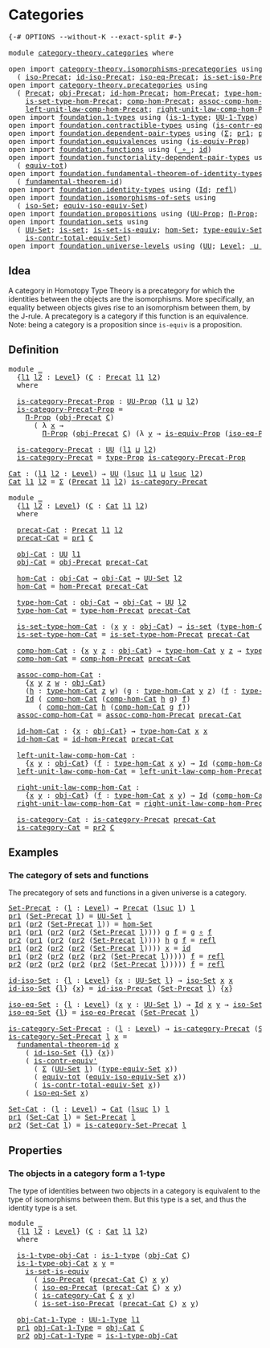 # Categories

<pre class="Agda"><a id="23" class="Symbol">{-#</a> <a id="27" class="Keyword">OPTIONS</a> <a id="35" class="Pragma">--without-K</a> <a id="47" class="Pragma">--exact-split</a> <a id="61" class="Symbol">#-}</a>

<a id="66" class="Keyword">module</a> <a id="73" href="category-theory.categories.html" class="Module">category-theory.categories</a> <a id="100" class="Keyword">where</a>

<a id="107" class="Keyword">open</a> <a id="112" class="Keyword">import</a> <a id="119" href="category-theory.isomorphisms-precategories.html" class="Module">category-theory.isomorphisms-precategories</a> <a id="162" class="Keyword">using</a>
  <a id="170" class="Symbol">(</a> <a id="172" href="category-theory.isomorphisms-precategories.html#3057" class="Function">iso-Precat</a><a id="182" class="Symbol">;</a> <a id="184" href="category-theory.isomorphisms-precategories.html#4737" class="Function">id-iso-Precat</a><a id="197" class="Symbol">;</a> <a id="199" href="category-theory.isomorphisms-precategories.html#5178" class="Function">iso-eq-Precat</a><a id="212" class="Symbol">;</a> <a id="214" href="category-theory.isomorphisms-precategories.html#6041" class="Function">is-set-iso-Precat</a><a id="231" class="Symbol">)</a>
<a id="233" class="Keyword">open</a> <a id="238" class="Keyword">import</a> <a id="245" href="category-theory.precategories.html" class="Module">category-theory.precategories</a> <a id="275" class="Keyword">using</a>
  <a id="283" class="Symbol">(</a> <a id="285" href="category-theory.precategories.html#2242" class="Function">Precat</a><a id="291" class="Symbol">;</a> <a id="293" href="category-theory.precategories.html#2555" class="Function">obj-Precat</a><a id="303" class="Symbol">;</a> <a id="305" href="category-theory.precategories.html#3833" class="Function">id-hom-Precat</a><a id="318" class="Symbol">;</a> <a id="320" href="category-theory.precategories.html#2600" class="Function">hom-Precat</a><a id="330" class="Symbol">;</a> <a id="332" href="category-theory.precategories.html#2674" class="Function">type-hom-Precat</a><a id="347" class="Symbol">;</a>
    <a id="353" href="category-theory.precategories.html#2772" class="Function">is-set-type-hom-Precat</a><a id="375" class="Symbol">;</a> <a id="377" href="category-theory.precategories.html#3056" class="Function">comp-hom-Precat</a><a id="392" class="Symbol">;</a> <a id="394" href="category-theory.precategories.html#3381" class="Function">assoc-comp-hom-Precat</a><a id="415" class="Symbol">;</a>
    <a id="421" href="category-theory.precategories.html#3936" class="Function">left-unit-law-comp-hom-Precat</a><a id="450" class="Symbol">;</a> <a id="452" href="category-theory.precategories.html#4126" class="Function">right-unit-law-comp-hom-Precat</a><a id="482" class="Symbol">)</a>
<a id="484" class="Keyword">open</a> <a id="489" class="Keyword">import</a> <a id="496" href="foundation.1-types.html" class="Module">foundation.1-types</a> <a id="515" class="Keyword">using</a> <a id="521" class="Symbol">(</a><a id="522" href="foundation-core.1-types.html#654" class="Function">is-1-type</a><a id="531" class="Symbol">;</a> <a id="533" href="foundation-core.1-types.html#720" class="Function">UU-1-Type</a><a id="542" class="Symbol">)</a>
<a id="544" class="Keyword">open</a> <a id="549" class="Keyword">import</a> <a id="556" href="foundation.contractible-types.html" class="Module">foundation.contractible-types</a> <a id="586" class="Keyword">using</a> <a id="592" class="Symbol">(</a><a id="593" href="foundation-core.contractible-types.html#3739" class="Function">is-contr-equiv&#39;</a><a id="608" class="Symbol">)</a>
<a id="610" class="Keyword">open</a> <a id="615" class="Keyword">import</a> <a id="622" href="foundation.dependent-pair-types.html" class="Module">foundation.dependent-pair-types</a> <a id="654" class="Keyword">using</a> <a id="660" class="Symbol">(</a><a id="661" href="foundation-core.dependent-pair-types.html#502" class="Record">Σ</a><a id="662" class="Symbol">;</a> <a id="664" href="foundation-core.dependent-pair-types.html#592" class="Field">pr1</a><a id="667" class="Symbol">;</a> <a id="669" href="foundation-core.dependent-pair-types.html#604" class="Field">pr2</a><a id="672" class="Symbol">)</a>
<a id="674" class="Keyword">open</a> <a id="679" class="Keyword">import</a> <a id="686" href="foundation.equivalences.html" class="Module">foundation.equivalences</a> <a id="710" class="Keyword">using</a> <a id="716" class="Symbol">(</a><a id="717" href="foundation.equivalences.html#13595" class="Function">is-equiv-Prop</a><a id="730" class="Symbol">)</a>
<a id="732" class="Keyword">open</a> <a id="737" class="Keyword">import</a> <a id="744" href="foundation.functions.html" class="Module">foundation.functions</a> <a id="765" class="Keyword">using</a> <a id="771" class="Symbol">(</a><a id="772" href="foundation-core.functions.html#407" class="Function Operator">_∘_</a><a id="775" class="Symbol">;</a> <a id="777" href="foundation-core.functions.html#309" class="Function">id</a><a id="779" class="Symbol">)</a>
<a id="781" class="Keyword">open</a> <a id="786" class="Keyword">import</a> <a id="793" href="foundation.functoriality-dependent-pair-types.html" class="Module">foundation.functoriality-dependent-pair-types</a> <a id="839" class="Keyword">using</a>
  <a id="847" class="Symbol">(</a> <a id="849" href="foundation-core.functoriality-dependent-pair-types.html#6804" class="Function">equiv-tot</a><a id="858" class="Symbol">)</a>
<a id="860" class="Keyword">open</a> <a id="865" class="Keyword">import</a> <a id="872" href="foundation.fundamental-theorem-of-identity-types.html" class="Module">foundation.fundamental-theorem-of-identity-types</a> <a id="921" class="Keyword">using</a>
  <a id="929" class="Symbol">(</a> <a id="931" href="foundation-core.fundamental-theorem-of-identity-types.html#1888" class="Function">fundamental-theorem-id</a><a id="953" class="Symbol">)</a>
<a id="955" class="Keyword">open</a> <a id="960" class="Keyword">import</a> <a id="967" href="foundation.identity-types.html" class="Module">foundation.identity-types</a> <a id="993" class="Keyword">using</a> <a id="999" class="Symbol">(</a><a id="1000" href="foundation-core.identity-types.html#641" class="Datatype">Id</a><a id="1002" class="Symbol">;</a> <a id="1004" href="foundation-core.identity-types.html#694" class="InductiveConstructor">refl</a><a id="1008" class="Symbol">)</a>
<a id="1010" class="Keyword">open</a> <a id="1015" class="Keyword">import</a> <a id="1022" href="foundation.isomorphisms-of-sets.html" class="Module">foundation.isomorphisms-of-sets</a> <a id="1054" class="Keyword">using</a>
  <a id="1062" class="Symbol">(</a> <a id="1064" href="foundation.isomorphisms-of-sets.html#1361" class="Function">iso-Set</a><a id="1071" class="Symbol">;</a> <a id="1073" href="foundation.isomorphisms-of-sets.html#3013" class="Function">equiv-iso-equiv-Set</a><a id="1092" class="Symbol">)</a>
<a id="1094" class="Keyword">open</a> <a id="1099" class="Keyword">import</a> <a id="1106" href="foundation.propositions.html" class="Module">foundation.propositions</a> <a id="1130" class="Keyword">using</a> <a id="1136" class="Symbol">(</a><a id="1137" href="foundation-core.propositions.html#1322" class="Function">UU-Prop</a><a id="1144" class="Symbol">;</a> <a id="1146" href="foundation.propositions.html#1941" class="Function">Π-Prop</a><a id="1152" class="Symbol">;</a> <a id="1154" href="foundation-core.propositions.html#1424" class="Function">type-Prop</a><a id="1163" class="Symbol">)</a>
<a id="1165" class="Keyword">open</a> <a id="1170" class="Keyword">import</a> <a id="1177" href="foundation.sets.html" class="Module">foundation.sets</a> <a id="1193" class="Keyword">using</a>
  <a id="1201" class="Symbol">(</a> <a id="1203" href="foundation-core.sets.html#1177" class="Function">UU-Set</a><a id="1209" class="Symbol">;</a> <a id="1211" href="foundation-core.sets.html#1099" class="Function">is-set</a><a id="1217" class="Symbol">;</a> <a id="1219" href="foundation-core.sets.html#3234" class="Function">is-set-is-equiv</a><a id="1234" class="Symbol">;</a> <a id="1236" href="foundation.sets.html#3908" class="Function">hom-Set</a><a id="1243" class="Symbol">;</a> <a id="1245" href="foundation.sets.html#4543" class="Function">type-equiv-Set</a><a id="1259" class="Symbol">;</a>
    <a id="1265" href="foundation.sets.html#5028" class="Function">is-contr-total-equiv-Set</a><a id="1289" class="Symbol">)</a>
<a id="1291" class="Keyword">open</a> <a id="1296" class="Keyword">import</a> <a id="1303" href="foundation.universe-levels.html" class="Module">foundation.universe-levels</a> <a id="1330" class="Keyword">using</a> <a id="1336" class="Symbol">(</a><a id="1337" href="foundation-core.universe-levels.html#222" class="Primitive">UU</a><a id="1339" class="Symbol">;</a> <a id="1341" href="Agda.Primitive.html#597" class="Postulate">Level</a><a id="1346" class="Symbol">;</a> <a id="1348" href="Agda.Primitive.html#810" class="Primitive Operator">_⊔_</a><a id="1351" class="Symbol">;</a> <a id="1353" href="Agda.Primitive.html#780" class="Primitive">lsuc</a><a id="1357" class="Symbol">)</a>
</pre>
## Idea

A category in Homotopy Type Theory is a precategory for which the identities between the objects are the isomorphisms. More specifically, an equality between objects gives rise to an isomorphism between them, by the J-rule. A precategory is a category if this function is an equivalence. Note: being a category is a proposition since `is-equiv` is a proposition.

## Definition

<pre class="Agda"><a id="1760" class="Keyword">module</a> <a id="1767" href="category-theory.categories.html#1767" class="Module">_</a>
  <a id="1771" class="Symbol">{</a><a id="1772" href="category-theory.categories.html#1772" class="Bound">l1</a> <a id="1775" href="category-theory.categories.html#1775" class="Bound">l2</a> <a id="1778" class="Symbol">:</a> <a id="1780" href="Agda.Primitive.html#597" class="Postulate">Level</a><a id="1785" class="Symbol">}</a> <a id="1787" class="Symbol">(</a><a id="1788" href="category-theory.categories.html#1788" class="Bound">C</a> <a id="1790" class="Symbol">:</a> <a id="1792" href="category-theory.precategories.html#2242" class="Function">Precat</a> <a id="1799" href="category-theory.categories.html#1772" class="Bound">l1</a> <a id="1802" href="category-theory.categories.html#1775" class="Bound">l2</a><a id="1804" class="Symbol">)</a>
  <a id="1808" class="Keyword">where</a>

  <a id="1817" href="category-theory.categories.html#1817" class="Function">is-category-Precat-Prop</a> <a id="1841" class="Symbol">:</a> <a id="1843" href="foundation-core.propositions.html#1322" class="Function">UU-Prop</a> <a id="1851" class="Symbol">(</a><a id="1852" href="category-theory.categories.html#1772" class="Bound">l1</a> <a id="1855" href="Agda.Primitive.html#810" class="Primitive Operator">⊔</a> <a id="1857" href="category-theory.categories.html#1775" class="Bound">l2</a><a id="1859" class="Symbol">)</a>
  <a id="1863" href="category-theory.categories.html#1817" class="Function">is-category-Precat-Prop</a> <a id="1887" class="Symbol">=</a>
    <a id="1893" href="foundation.propositions.html#1941" class="Function">Π-Prop</a> <a id="1900" class="Symbol">(</a><a id="1901" href="category-theory.precategories.html#2555" class="Function">obj-Precat</a> <a id="1912" href="category-theory.categories.html#1788" class="Bound">C</a><a id="1913" class="Symbol">)</a>
      <a id="1921" class="Symbol">(</a> <a id="1923" class="Symbol">λ</a> <a id="1925" href="category-theory.categories.html#1925" class="Bound">x</a> <a id="1927" class="Symbol">→</a>
        <a id="1937" href="foundation.propositions.html#1941" class="Function">Π-Prop</a> <a id="1944" class="Symbol">(</a><a id="1945" href="category-theory.precategories.html#2555" class="Function">obj-Precat</a> <a id="1956" href="category-theory.categories.html#1788" class="Bound">C</a><a id="1957" class="Symbol">)</a> <a id="1959" class="Symbol">(λ</a> <a id="1962" href="category-theory.categories.html#1962" class="Bound">y</a> <a id="1964" class="Symbol">→</a> <a id="1966" href="foundation.equivalences.html#13595" class="Function">is-equiv-Prop</a> <a id="1980" class="Symbol">(</a><a id="1981" href="category-theory.isomorphisms-precategories.html#5178" class="Function">iso-eq-Precat</a> <a id="1995" href="category-theory.categories.html#1788" class="Bound">C</a> <a id="1997" href="category-theory.categories.html#1925" class="Bound">x</a> <a id="1999" href="category-theory.categories.html#1962" class="Bound">y</a><a id="2000" class="Symbol">)))</a>

  <a id="2007" href="category-theory.categories.html#2007" class="Function">is-category-Precat</a> <a id="2026" class="Symbol">:</a> <a id="2028" href="foundation-core.universe-levels.html#222" class="Primitive">UU</a> <a id="2031" class="Symbol">(</a><a id="2032" href="category-theory.categories.html#1772" class="Bound">l1</a> <a id="2035" href="Agda.Primitive.html#810" class="Primitive Operator">⊔</a> <a id="2037" href="category-theory.categories.html#1775" class="Bound">l2</a><a id="2039" class="Symbol">)</a>
  <a id="2043" href="category-theory.categories.html#2007" class="Function">is-category-Precat</a> <a id="2062" class="Symbol">=</a> <a id="2064" href="foundation-core.propositions.html#1424" class="Function">type-Prop</a> <a id="2074" href="category-theory.categories.html#1817" class="Function">is-category-Precat-Prop</a>

<a id="Cat"></a><a id="2099" href="category-theory.categories.html#2099" class="Function">Cat</a> <a id="2103" class="Symbol">:</a> <a id="2105" class="Symbol">(</a><a id="2106" href="category-theory.categories.html#2106" class="Bound">l1</a> <a id="2109" href="category-theory.categories.html#2109" class="Bound">l2</a> <a id="2112" class="Symbol">:</a> <a id="2114" href="Agda.Primitive.html#597" class="Postulate">Level</a><a id="2119" class="Symbol">)</a> <a id="2121" class="Symbol">→</a> <a id="2123" href="foundation-core.universe-levels.html#222" class="Primitive">UU</a> <a id="2126" class="Symbol">(</a><a id="2127" href="Agda.Primitive.html#780" class="Primitive">lsuc</a> <a id="2132" href="category-theory.categories.html#2106" class="Bound">l1</a> <a id="2135" href="Agda.Primitive.html#810" class="Primitive Operator">⊔</a> <a id="2137" href="Agda.Primitive.html#780" class="Primitive">lsuc</a> <a id="2142" href="category-theory.categories.html#2109" class="Bound">l2</a><a id="2144" class="Symbol">)</a>
<a id="2146" href="category-theory.categories.html#2099" class="Function">Cat</a> <a id="2150" href="category-theory.categories.html#2150" class="Bound">l1</a> <a id="2153" href="category-theory.categories.html#2153" class="Bound">l2</a> <a id="2156" class="Symbol">=</a> <a id="2158" href="foundation-core.dependent-pair-types.html#502" class="Record">Σ</a> <a id="2160" class="Symbol">(</a><a id="2161" href="category-theory.precategories.html#2242" class="Function">Precat</a> <a id="2168" href="category-theory.categories.html#2150" class="Bound">l1</a> <a id="2171" href="category-theory.categories.html#2153" class="Bound">l2</a><a id="2173" class="Symbol">)</a> <a id="2175" href="category-theory.categories.html#2007" class="Function">is-category-Precat</a>

<a id="2195" class="Keyword">module</a> <a id="2202" href="category-theory.categories.html#2202" class="Module">_</a>
  <a id="2206" class="Symbol">{</a><a id="2207" href="category-theory.categories.html#2207" class="Bound">l1</a> <a id="2210" href="category-theory.categories.html#2210" class="Bound">l2</a> <a id="2213" class="Symbol">:</a> <a id="2215" href="Agda.Primitive.html#597" class="Postulate">Level</a><a id="2220" class="Symbol">}</a> <a id="2222" class="Symbol">(</a><a id="2223" href="category-theory.categories.html#2223" class="Bound">C</a> <a id="2225" class="Symbol">:</a> <a id="2227" href="category-theory.categories.html#2099" class="Function">Cat</a> <a id="2231" href="category-theory.categories.html#2207" class="Bound">l1</a> <a id="2234" href="category-theory.categories.html#2210" class="Bound">l2</a><a id="2236" class="Symbol">)</a>
  <a id="2240" class="Keyword">where</a>

  <a id="2249" href="category-theory.categories.html#2249" class="Function">precat-Cat</a> <a id="2260" class="Symbol">:</a> <a id="2262" href="category-theory.precategories.html#2242" class="Function">Precat</a> <a id="2269" href="category-theory.categories.html#2207" class="Bound">l1</a> <a id="2272" href="category-theory.categories.html#2210" class="Bound">l2</a>
  <a id="2277" href="category-theory.categories.html#2249" class="Function">precat-Cat</a> <a id="2288" class="Symbol">=</a> <a id="2290" href="foundation-core.dependent-pair-types.html#592" class="Field">pr1</a> <a id="2294" href="category-theory.categories.html#2223" class="Bound">C</a>

  <a id="2299" href="category-theory.categories.html#2299" class="Function">obj-Cat</a> <a id="2307" class="Symbol">:</a> <a id="2309" href="foundation-core.universe-levels.html#222" class="Primitive">UU</a> <a id="2312" href="category-theory.categories.html#2207" class="Bound">l1</a>
  <a id="2317" href="category-theory.categories.html#2299" class="Function">obj-Cat</a> <a id="2325" class="Symbol">=</a> <a id="2327" href="category-theory.precategories.html#2555" class="Function">obj-Precat</a> <a id="2338" href="category-theory.categories.html#2249" class="Function">precat-Cat</a>

  <a id="2352" href="category-theory.categories.html#2352" class="Function">hom-Cat</a> <a id="2360" class="Symbol">:</a> <a id="2362" href="category-theory.categories.html#2299" class="Function">obj-Cat</a> <a id="2370" class="Symbol">→</a> <a id="2372" href="category-theory.categories.html#2299" class="Function">obj-Cat</a> <a id="2380" class="Symbol">→</a> <a id="2382" href="foundation-core.sets.html#1177" class="Function">UU-Set</a> <a id="2389" href="category-theory.categories.html#2210" class="Bound">l2</a>
  <a id="2394" href="category-theory.categories.html#2352" class="Function">hom-Cat</a> <a id="2402" class="Symbol">=</a> <a id="2404" href="category-theory.precategories.html#2600" class="Function">hom-Precat</a> <a id="2415" href="category-theory.categories.html#2249" class="Function">precat-Cat</a>

  <a id="2429" href="category-theory.categories.html#2429" class="Function">type-hom-Cat</a> <a id="2442" class="Symbol">:</a> <a id="2444" href="category-theory.categories.html#2299" class="Function">obj-Cat</a> <a id="2452" class="Symbol">→</a> <a id="2454" href="category-theory.categories.html#2299" class="Function">obj-Cat</a> <a id="2462" class="Symbol">→</a> <a id="2464" href="foundation-core.universe-levels.html#222" class="Primitive">UU</a> <a id="2467" href="category-theory.categories.html#2210" class="Bound">l2</a>
  <a id="2472" href="category-theory.categories.html#2429" class="Function">type-hom-Cat</a> <a id="2485" class="Symbol">=</a> <a id="2487" href="category-theory.precategories.html#2674" class="Function">type-hom-Precat</a> <a id="2503" href="category-theory.categories.html#2249" class="Function">precat-Cat</a>

  <a id="2517" href="category-theory.categories.html#2517" class="Function">is-set-type-hom-Cat</a> <a id="2537" class="Symbol">:</a> <a id="2539" class="Symbol">(</a><a id="2540" href="category-theory.categories.html#2540" class="Bound">x</a> <a id="2542" href="category-theory.categories.html#2542" class="Bound">y</a> <a id="2544" class="Symbol">:</a> <a id="2546" href="category-theory.categories.html#2299" class="Function">obj-Cat</a><a id="2553" class="Symbol">)</a> <a id="2555" class="Symbol">→</a> <a id="2557" href="foundation-core.sets.html#1099" class="Function">is-set</a> <a id="2564" class="Symbol">(</a><a id="2565" href="category-theory.categories.html#2429" class="Function">type-hom-Cat</a> <a id="2578" href="category-theory.categories.html#2540" class="Bound">x</a> <a id="2580" href="category-theory.categories.html#2542" class="Bound">y</a><a id="2581" class="Symbol">)</a>
  <a id="2585" href="category-theory.categories.html#2517" class="Function">is-set-type-hom-Cat</a> <a id="2605" class="Symbol">=</a> <a id="2607" href="category-theory.precategories.html#2772" class="Function">is-set-type-hom-Precat</a> <a id="2630" href="category-theory.categories.html#2249" class="Function">precat-Cat</a>

  <a id="2644" href="category-theory.categories.html#2644" class="Function">comp-hom-Cat</a> <a id="2657" class="Symbol">:</a> <a id="2659" class="Symbol">{</a><a id="2660" href="category-theory.categories.html#2660" class="Bound">x</a> <a id="2662" href="category-theory.categories.html#2662" class="Bound">y</a> <a id="2664" href="category-theory.categories.html#2664" class="Bound">z</a> <a id="2666" class="Symbol">:</a> <a id="2668" href="category-theory.categories.html#2299" class="Function">obj-Cat</a><a id="2675" class="Symbol">}</a> <a id="2677" class="Symbol">→</a> <a id="2679" href="category-theory.categories.html#2429" class="Function">type-hom-Cat</a> <a id="2692" href="category-theory.categories.html#2662" class="Bound">y</a> <a id="2694" href="category-theory.categories.html#2664" class="Bound">z</a> <a id="2696" class="Symbol">→</a> <a id="2698" href="category-theory.categories.html#2429" class="Function">type-hom-Cat</a> <a id="2711" href="category-theory.categories.html#2660" class="Bound">x</a> <a id="2713" href="category-theory.categories.html#2662" class="Bound">y</a> <a id="2715" class="Symbol">→</a> <a id="2717" href="category-theory.categories.html#2429" class="Function">type-hom-Cat</a> <a id="2730" href="category-theory.categories.html#2660" class="Bound">x</a> <a id="2732" href="category-theory.categories.html#2664" class="Bound">z</a>
  <a id="2736" href="category-theory.categories.html#2644" class="Function">comp-hom-Cat</a> <a id="2749" class="Symbol">=</a> <a id="2751" href="category-theory.precategories.html#3056" class="Function">comp-hom-Precat</a> <a id="2767" href="category-theory.categories.html#2249" class="Function">precat-Cat</a>

  <a id="2781" href="category-theory.categories.html#2781" class="Function">assoc-comp-hom-Cat</a> <a id="2800" class="Symbol">:</a>
    <a id="2806" class="Symbol">{</a><a id="2807" href="category-theory.categories.html#2807" class="Bound">x</a> <a id="2809" href="category-theory.categories.html#2809" class="Bound">y</a> <a id="2811" href="category-theory.categories.html#2811" class="Bound">z</a> <a id="2813" href="category-theory.categories.html#2813" class="Bound">w</a> <a id="2815" class="Symbol">:</a> <a id="2817" href="category-theory.categories.html#2299" class="Function">obj-Cat</a><a id="2824" class="Symbol">}</a>
    <a id="2830" class="Symbol">(</a><a id="2831" href="category-theory.categories.html#2831" class="Bound">h</a> <a id="2833" class="Symbol">:</a> <a id="2835" href="category-theory.categories.html#2429" class="Function">type-hom-Cat</a> <a id="2848" href="category-theory.categories.html#2811" class="Bound">z</a> <a id="2850" href="category-theory.categories.html#2813" class="Bound">w</a><a id="2851" class="Symbol">)</a> <a id="2853" class="Symbol">(</a><a id="2854" href="category-theory.categories.html#2854" class="Bound">g</a> <a id="2856" class="Symbol">:</a> <a id="2858" href="category-theory.categories.html#2429" class="Function">type-hom-Cat</a> <a id="2871" href="category-theory.categories.html#2809" class="Bound">y</a> <a id="2873" href="category-theory.categories.html#2811" class="Bound">z</a><a id="2874" class="Symbol">)</a> <a id="2876" class="Symbol">(</a><a id="2877" href="category-theory.categories.html#2877" class="Bound">f</a> <a id="2879" class="Symbol">:</a> <a id="2881" href="category-theory.categories.html#2429" class="Function">type-hom-Cat</a> <a id="2894" href="category-theory.categories.html#2807" class="Bound">x</a> <a id="2896" href="category-theory.categories.html#2809" class="Bound">y</a><a id="2897" class="Symbol">)</a> <a id="2899" class="Symbol">→</a>
    <a id="2905" href="foundation-core.identity-types.html#641" class="Datatype">Id</a> <a id="2908" class="Symbol">(</a> <a id="2910" href="category-theory.categories.html#2644" class="Function">comp-hom-Cat</a> <a id="2923" class="Symbol">(</a><a id="2924" href="category-theory.categories.html#2644" class="Function">comp-hom-Cat</a> <a id="2937" href="category-theory.categories.html#2831" class="Bound">h</a> <a id="2939" href="category-theory.categories.html#2854" class="Bound">g</a><a id="2940" class="Symbol">)</a> <a id="2942" href="category-theory.categories.html#2877" class="Bound">f</a><a id="2943" class="Symbol">)</a>
       <a id="2952" class="Symbol">(</a> <a id="2954" href="category-theory.categories.html#2644" class="Function">comp-hom-Cat</a> <a id="2967" href="category-theory.categories.html#2831" class="Bound">h</a> <a id="2969" class="Symbol">(</a><a id="2970" href="category-theory.categories.html#2644" class="Function">comp-hom-Cat</a> <a id="2983" href="category-theory.categories.html#2854" class="Bound">g</a> <a id="2985" href="category-theory.categories.html#2877" class="Bound">f</a><a id="2986" class="Symbol">))</a>
  <a id="2991" href="category-theory.categories.html#2781" class="Function">assoc-comp-hom-Cat</a> <a id="3010" class="Symbol">=</a> <a id="3012" href="category-theory.precategories.html#3381" class="Function">assoc-comp-hom-Precat</a> <a id="3034" href="category-theory.categories.html#2249" class="Function">precat-Cat</a>

  <a id="3048" href="category-theory.categories.html#3048" class="Function">id-hom-Cat</a> <a id="3059" class="Symbol">:</a> <a id="3061" class="Symbol">{</a><a id="3062" href="category-theory.categories.html#3062" class="Bound">x</a> <a id="3064" class="Symbol">:</a> <a id="3066" href="category-theory.categories.html#2299" class="Function">obj-Cat</a><a id="3073" class="Symbol">}</a> <a id="3075" class="Symbol">→</a> <a id="3077" href="category-theory.categories.html#2429" class="Function">type-hom-Cat</a> <a id="3090" href="category-theory.categories.html#3062" class="Bound">x</a> <a id="3092" href="category-theory.categories.html#3062" class="Bound">x</a>
  <a id="3096" href="category-theory.categories.html#3048" class="Function">id-hom-Cat</a> <a id="3107" class="Symbol">=</a> <a id="3109" href="category-theory.precategories.html#3833" class="Function">id-hom-Precat</a> <a id="3123" href="category-theory.categories.html#2249" class="Function">precat-Cat</a>

  <a id="3137" href="category-theory.categories.html#3137" class="Function">left-unit-law-comp-hom-Cat</a> <a id="3164" class="Symbol">:</a>
    <a id="3170" class="Symbol">{</a><a id="3171" href="category-theory.categories.html#3171" class="Bound">x</a> <a id="3173" href="category-theory.categories.html#3173" class="Bound">y</a> <a id="3175" class="Symbol">:</a> <a id="3177" href="category-theory.categories.html#2299" class="Function">obj-Cat</a><a id="3184" class="Symbol">}</a> <a id="3186" class="Symbol">(</a><a id="3187" href="category-theory.categories.html#3187" class="Bound">f</a> <a id="3189" class="Symbol">:</a> <a id="3191" href="category-theory.categories.html#2429" class="Function">type-hom-Cat</a> <a id="3204" href="category-theory.categories.html#3171" class="Bound">x</a> <a id="3206" href="category-theory.categories.html#3173" class="Bound">y</a><a id="3207" class="Symbol">)</a> <a id="3209" class="Symbol">→</a> <a id="3211" href="foundation-core.identity-types.html#641" class="Datatype">Id</a> <a id="3214" class="Symbol">(</a><a id="3215" href="category-theory.categories.html#2644" class="Function">comp-hom-Cat</a> <a id="3228" href="category-theory.categories.html#3048" class="Function">id-hom-Cat</a> <a id="3239" href="category-theory.categories.html#3187" class="Bound">f</a><a id="3240" class="Symbol">)</a> <a id="3242" href="category-theory.categories.html#3187" class="Bound">f</a>
  <a id="3246" href="category-theory.categories.html#3137" class="Function">left-unit-law-comp-hom-Cat</a> <a id="3273" class="Symbol">=</a> <a id="3275" href="category-theory.precategories.html#3936" class="Function">left-unit-law-comp-hom-Precat</a> <a id="3305" href="category-theory.categories.html#2249" class="Function">precat-Cat</a>

  <a id="3319" href="category-theory.categories.html#3319" class="Function">right-unit-law-comp-hom-Cat</a> <a id="3347" class="Symbol">:</a>
    <a id="3353" class="Symbol">{</a><a id="3354" href="category-theory.categories.html#3354" class="Bound">x</a> <a id="3356" href="category-theory.categories.html#3356" class="Bound">y</a> <a id="3358" class="Symbol">:</a> <a id="3360" href="category-theory.categories.html#2299" class="Function">obj-Cat</a><a id="3367" class="Symbol">}</a> <a id="3369" class="Symbol">(</a><a id="3370" href="category-theory.categories.html#3370" class="Bound">f</a> <a id="3372" class="Symbol">:</a> <a id="3374" href="category-theory.categories.html#2429" class="Function">type-hom-Cat</a> <a id="3387" href="category-theory.categories.html#3354" class="Bound">x</a> <a id="3389" href="category-theory.categories.html#3356" class="Bound">y</a><a id="3390" class="Symbol">)</a> <a id="3392" class="Symbol">→</a> <a id="3394" href="foundation-core.identity-types.html#641" class="Datatype">Id</a> <a id="3397" class="Symbol">(</a><a id="3398" href="category-theory.categories.html#2644" class="Function">comp-hom-Cat</a> <a id="3411" href="category-theory.categories.html#3370" class="Bound">f</a> <a id="3413" href="category-theory.categories.html#3048" class="Function">id-hom-Cat</a><a id="3423" class="Symbol">)</a> <a id="3425" href="category-theory.categories.html#3370" class="Bound">f</a>
  <a id="3429" href="category-theory.categories.html#3319" class="Function">right-unit-law-comp-hom-Cat</a> <a id="3457" class="Symbol">=</a> <a id="3459" href="category-theory.precategories.html#4126" class="Function">right-unit-law-comp-hom-Precat</a> <a id="3490" href="category-theory.categories.html#2249" class="Function">precat-Cat</a>

  <a id="3504" href="category-theory.categories.html#3504" class="Function">is-category-Cat</a> <a id="3520" class="Symbol">:</a> <a id="3522" href="category-theory.categories.html#2007" class="Function">is-category-Precat</a> <a id="3541" href="category-theory.categories.html#2249" class="Function">precat-Cat</a>
  <a id="3554" href="category-theory.categories.html#3504" class="Function">is-category-Cat</a> <a id="3570" class="Symbol">=</a> <a id="3572" href="foundation-core.dependent-pair-types.html#604" class="Field">pr2</a> <a id="3576" href="category-theory.categories.html#2223" class="Bound">C</a>
</pre>
## Examples

### The category of sets and functions

The precategory of sets and functions in a given universe is a category.

<pre class="Agda"><a id="Set-Precat"></a><a id="3718" href="category-theory.categories.html#3718" class="Function">Set-Precat</a> <a id="3729" class="Symbol">:</a> <a id="3731" class="Symbol">(</a><a id="3732" href="category-theory.categories.html#3732" class="Bound">l</a> <a id="3734" class="Symbol">:</a> <a id="3736" href="Agda.Primitive.html#597" class="Postulate">Level</a><a id="3741" class="Symbol">)</a> <a id="3743" class="Symbol">→</a> <a id="3745" href="category-theory.precategories.html#2242" class="Function">Precat</a> <a id="3752" class="Symbol">(</a><a id="3753" href="Agda.Primitive.html#780" class="Primitive">lsuc</a> <a id="3758" href="category-theory.categories.html#3732" class="Bound">l</a><a id="3759" class="Symbol">)</a> <a id="3761" href="category-theory.categories.html#3732" class="Bound">l</a>
<a id="3763" href="foundation-core.dependent-pair-types.html#592" class="Field">pr1</a> <a id="3767" class="Symbol">(</a><a id="3768" href="category-theory.categories.html#3718" class="Function">Set-Precat</a> <a id="3779" href="category-theory.categories.html#3779" class="Bound">l</a><a id="3780" class="Symbol">)</a> <a id="3782" class="Symbol">=</a> <a id="3784" href="foundation-core.sets.html#1177" class="Function">UU-Set</a> <a id="3791" href="category-theory.categories.html#3779" class="Bound">l</a>
<a id="3793" href="foundation-core.dependent-pair-types.html#592" class="Field">pr1</a> <a id="3797" class="Symbol">(</a><a id="3798" href="foundation-core.dependent-pair-types.html#604" class="Field">pr2</a> <a id="3802" class="Symbol">(</a><a id="3803" href="category-theory.categories.html#3718" class="Function">Set-Precat</a> <a id="3814" href="category-theory.categories.html#3814" class="Bound">l</a><a id="3815" class="Symbol">))</a> <a id="3818" class="Symbol">=</a> <a id="3820" href="foundation.sets.html#3908" class="Function">hom-Set</a>
<a id="3828" href="foundation-core.dependent-pair-types.html#592" class="Field">pr1</a> <a id="3832" class="Symbol">(</a><a id="3833" href="foundation-core.dependent-pair-types.html#592" class="Field">pr1</a> <a id="3837" class="Symbol">(</a><a id="3838" href="foundation-core.dependent-pair-types.html#604" class="Field">pr2</a> <a id="3842" class="Symbol">(</a><a id="3843" href="foundation-core.dependent-pair-types.html#604" class="Field">pr2</a> <a id="3847" class="Symbol">(</a><a id="3848" href="category-theory.categories.html#3718" class="Function">Set-Precat</a> <a id="3859" href="category-theory.categories.html#3859" class="Bound">l</a><a id="3860" class="Symbol">))))</a> <a id="3865" href="category-theory.categories.html#3865" class="Bound">g</a> <a id="3867" href="category-theory.categories.html#3867" class="Bound">f</a> <a id="3869" class="Symbol">=</a> <a id="3871" href="category-theory.categories.html#3865" class="Bound">g</a> <a id="3873" href="foundation-core.functions.html#407" class="Function Operator">∘</a> <a id="3875" href="category-theory.categories.html#3867" class="Bound">f</a>
<a id="3877" href="foundation-core.dependent-pair-types.html#604" class="Field">pr2</a> <a id="3881" class="Symbol">(</a><a id="3882" href="foundation-core.dependent-pair-types.html#592" class="Field">pr1</a> <a id="3886" class="Symbol">(</a><a id="3887" href="foundation-core.dependent-pair-types.html#604" class="Field">pr2</a> <a id="3891" class="Symbol">(</a><a id="3892" href="foundation-core.dependent-pair-types.html#604" class="Field">pr2</a> <a id="3896" class="Symbol">(</a><a id="3897" href="category-theory.categories.html#3718" class="Function">Set-Precat</a> <a id="3908" href="category-theory.categories.html#3908" class="Bound">l</a><a id="3909" class="Symbol">))))</a> <a id="3914" href="category-theory.categories.html#3914" class="Bound">h</a> <a id="3916" href="category-theory.categories.html#3916" class="Bound">g</a> <a id="3918" href="category-theory.categories.html#3918" class="Bound">f</a> <a id="3920" class="Symbol">=</a> <a id="3922" href="foundation-core.identity-types.html#694" class="InductiveConstructor">refl</a>
<a id="3927" href="foundation-core.dependent-pair-types.html#592" class="Field">pr1</a> <a id="3931" class="Symbol">(</a><a id="3932" href="foundation-core.dependent-pair-types.html#604" class="Field">pr2</a> <a id="3936" class="Symbol">(</a><a id="3937" href="foundation-core.dependent-pair-types.html#604" class="Field">pr2</a> <a id="3941" class="Symbol">(</a><a id="3942" href="foundation-core.dependent-pair-types.html#604" class="Field">pr2</a> <a id="3946" class="Symbol">(</a><a id="3947" href="category-theory.categories.html#3718" class="Function">Set-Precat</a> <a id="3958" href="category-theory.categories.html#3958" class="Bound">l</a><a id="3959" class="Symbol">))))</a> <a id="3964" href="category-theory.categories.html#3964" class="Bound">x</a> <a id="3966" class="Symbol">=</a> <a id="3968" href="foundation-core.functions.html#309" class="Function">id</a>
<a id="3971" href="foundation-core.dependent-pair-types.html#592" class="Field">pr1</a> <a id="3975" class="Symbol">(</a><a id="3976" href="foundation-core.dependent-pair-types.html#604" class="Field">pr2</a> <a id="3980" class="Symbol">(</a><a id="3981" href="foundation-core.dependent-pair-types.html#604" class="Field">pr2</a> <a id="3985" class="Symbol">(</a><a id="3986" href="foundation-core.dependent-pair-types.html#604" class="Field">pr2</a> <a id="3990" class="Symbol">(</a><a id="3991" href="foundation-core.dependent-pair-types.html#604" class="Field">pr2</a> <a id="3995" class="Symbol">(</a><a id="3996" href="category-theory.categories.html#3718" class="Function">Set-Precat</a> <a id="4007" href="category-theory.categories.html#4007" class="Bound">l</a><a id="4008" class="Symbol">)))))</a> <a id="4014" href="category-theory.categories.html#4014" class="Bound">f</a> <a id="4016" class="Symbol">=</a> <a id="4018" href="foundation-core.identity-types.html#694" class="InductiveConstructor">refl</a>
<a id="4023" href="foundation-core.dependent-pair-types.html#604" class="Field">pr2</a> <a id="4027" class="Symbol">(</a><a id="4028" href="foundation-core.dependent-pair-types.html#604" class="Field">pr2</a> <a id="4032" class="Symbol">(</a><a id="4033" href="foundation-core.dependent-pair-types.html#604" class="Field">pr2</a> <a id="4037" class="Symbol">(</a><a id="4038" href="foundation-core.dependent-pair-types.html#604" class="Field">pr2</a> <a id="4042" class="Symbol">(</a><a id="4043" href="foundation-core.dependent-pair-types.html#604" class="Field">pr2</a> <a id="4047" class="Symbol">(</a><a id="4048" href="category-theory.categories.html#3718" class="Function">Set-Precat</a> <a id="4059" href="category-theory.categories.html#4059" class="Bound">l</a><a id="4060" class="Symbol">)))))</a> <a id="4066" href="category-theory.categories.html#4066" class="Bound">f</a> <a id="4068" class="Symbol">=</a> <a id="4070" href="foundation-core.identity-types.html#694" class="InductiveConstructor">refl</a>

<a id="id-iso-Set"></a><a id="4076" href="category-theory.categories.html#4076" class="Function">id-iso-Set</a> <a id="4087" class="Symbol">:</a> <a id="4089" class="Symbol">{</a><a id="4090" href="category-theory.categories.html#4090" class="Bound">l</a> <a id="4092" class="Symbol">:</a> <a id="4094" href="Agda.Primitive.html#597" class="Postulate">Level</a><a id="4099" class="Symbol">}</a> <a id="4101" class="Symbol">{</a><a id="4102" href="category-theory.categories.html#4102" class="Bound">x</a> <a id="4104" class="Symbol">:</a> <a id="4106" href="foundation-core.sets.html#1177" class="Function">UU-Set</a> <a id="4113" href="category-theory.categories.html#4090" class="Bound">l</a><a id="4114" class="Symbol">}</a> <a id="4116" class="Symbol">→</a> <a id="4118" href="foundation.isomorphisms-of-sets.html#1361" class="Function">iso-Set</a> <a id="4126" href="category-theory.categories.html#4102" class="Bound">x</a> <a id="4128" href="category-theory.categories.html#4102" class="Bound">x</a>
<a id="4130" href="category-theory.categories.html#4076" class="Function">id-iso-Set</a> <a id="4141" class="Symbol">{</a><a id="4142" href="category-theory.categories.html#4142" class="Bound">l</a><a id="4143" class="Symbol">}</a> <a id="4145" class="Symbol">{</a><a id="4146" href="category-theory.categories.html#4146" class="Bound">x</a><a id="4147" class="Symbol">}</a> <a id="4149" class="Symbol">=</a> <a id="4151" href="category-theory.isomorphisms-precategories.html#4737" class="Function">id-iso-Precat</a> <a id="4165" class="Symbol">(</a><a id="4166" href="category-theory.categories.html#3718" class="Function">Set-Precat</a> <a id="4177" href="category-theory.categories.html#4142" class="Bound">l</a><a id="4178" class="Symbol">)</a> <a id="4180" class="Symbol">{</a><a id="4181" href="category-theory.categories.html#4146" class="Bound">x</a><a id="4182" class="Symbol">}</a>

<a id="iso-eq-Set"></a><a id="4185" href="category-theory.categories.html#4185" class="Function">iso-eq-Set</a> <a id="4196" class="Symbol">:</a> <a id="4198" class="Symbol">{</a><a id="4199" href="category-theory.categories.html#4199" class="Bound">l</a> <a id="4201" class="Symbol">:</a> <a id="4203" href="Agda.Primitive.html#597" class="Postulate">Level</a><a id="4208" class="Symbol">}</a> <a id="4210" class="Symbol">(</a><a id="4211" href="category-theory.categories.html#4211" class="Bound">x</a> <a id="4213" href="category-theory.categories.html#4213" class="Bound">y</a> <a id="4215" class="Symbol">:</a> <a id="4217" href="foundation-core.sets.html#1177" class="Function">UU-Set</a> <a id="4224" href="category-theory.categories.html#4199" class="Bound">l</a><a id="4225" class="Symbol">)</a> <a id="4227" class="Symbol">→</a> <a id="4229" href="foundation-core.identity-types.html#641" class="Datatype">Id</a> <a id="4232" href="category-theory.categories.html#4211" class="Bound">x</a> <a id="4234" href="category-theory.categories.html#4213" class="Bound">y</a> <a id="4236" class="Symbol">→</a> <a id="4238" href="foundation.isomorphisms-of-sets.html#1361" class="Function">iso-Set</a> <a id="4246" href="category-theory.categories.html#4211" class="Bound">x</a> <a id="4248" href="category-theory.categories.html#4213" class="Bound">y</a>
<a id="4250" href="category-theory.categories.html#4185" class="Function">iso-eq-Set</a> <a id="4261" class="Symbol">{</a><a id="4262" href="category-theory.categories.html#4262" class="Bound">l</a><a id="4263" class="Symbol">}</a> <a id="4265" class="Symbol">=</a> <a id="4267" href="category-theory.isomorphisms-precategories.html#5178" class="Function">iso-eq-Precat</a> <a id="4281" class="Symbol">(</a><a id="4282" href="category-theory.categories.html#3718" class="Function">Set-Precat</a> <a id="4293" href="category-theory.categories.html#4262" class="Bound">l</a><a id="4294" class="Symbol">)</a>

<a id="is-category-Set-Precat"></a><a id="4297" href="category-theory.categories.html#4297" class="Function">is-category-Set-Precat</a> <a id="4320" class="Symbol">:</a> <a id="4322" class="Symbol">(</a><a id="4323" href="category-theory.categories.html#4323" class="Bound">l</a> <a id="4325" class="Symbol">:</a> <a id="4327" href="Agda.Primitive.html#597" class="Postulate">Level</a><a id="4332" class="Symbol">)</a> <a id="4334" class="Symbol">→</a> <a id="4336" href="category-theory.categories.html#2007" class="Function">is-category-Precat</a> <a id="4355" class="Symbol">(</a><a id="4356" href="category-theory.categories.html#3718" class="Function">Set-Precat</a> <a id="4367" href="category-theory.categories.html#4323" class="Bound">l</a><a id="4368" class="Symbol">)</a>
<a id="4370" href="category-theory.categories.html#4297" class="Function">is-category-Set-Precat</a> <a id="4393" href="category-theory.categories.html#4393" class="Bound">l</a> <a id="4395" href="category-theory.categories.html#4395" class="Bound">x</a> <a id="4397" class="Symbol">=</a>
  <a id="4401" href="foundation-core.fundamental-theorem-of-identity-types.html#1888" class="Function">fundamental-theorem-id</a> <a id="4424" href="category-theory.categories.html#4395" class="Bound">x</a>
    <a id="4430" class="Symbol">(</a> <a id="4432" href="category-theory.categories.html#4076" class="Function">id-iso-Set</a> <a id="4443" class="Symbol">{</a><a id="4444" href="category-theory.categories.html#4393" class="Bound">l</a><a id="4445" class="Symbol">}</a> <a id="4447" class="Symbol">{</a><a id="4448" href="category-theory.categories.html#4395" class="Bound">x</a><a id="4449" class="Symbol">})</a>
    <a id="4456" class="Symbol">(</a> <a id="4458" href="foundation-core.contractible-types.html#3739" class="Function">is-contr-equiv&#39;</a>
      <a id="4480" class="Symbol">(</a> <a id="4482" href="foundation-core.dependent-pair-types.html#502" class="Record">Σ</a> <a id="4484" class="Symbol">(</a><a id="4485" href="foundation-core.sets.html#1177" class="Function">UU-Set</a> <a id="4492" href="category-theory.categories.html#4393" class="Bound">l</a><a id="4493" class="Symbol">)</a> <a id="4495" class="Symbol">(</a><a id="4496" href="foundation.sets.html#4543" class="Function">type-equiv-Set</a> <a id="4511" href="category-theory.categories.html#4395" class="Bound">x</a><a id="4512" class="Symbol">))</a>
      <a id="4521" class="Symbol">(</a> <a id="4523" href="foundation-core.functoriality-dependent-pair-types.html#6804" class="Function">equiv-tot</a> <a id="4533" class="Symbol">(</a><a id="4534" href="foundation.isomorphisms-of-sets.html#3013" class="Function">equiv-iso-equiv-Set</a> <a id="4554" href="category-theory.categories.html#4395" class="Bound">x</a><a id="4555" class="Symbol">))</a>
      <a id="4564" class="Symbol">(</a> <a id="4566" href="foundation.sets.html#5028" class="Function">is-contr-total-equiv-Set</a> <a id="4591" href="category-theory.categories.html#4395" class="Bound">x</a><a id="4592" class="Symbol">))</a>
    <a id="4599" class="Symbol">(</a> <a id="4601" href="category-theory.categories.html#4185" class="Function">iso-eq-Set</a> <a id="4612" href="category-theory.categories.html#4395" class="Bound">x</a><a id="4613" class="Symbol">)</a>

<a id="Set-Cat"></a><a id="4616" href="category-theory.categories.html#4616" class="Function">Set-Cat</a> <a id="4624" class="Symbol">:</a> <a id="4626" class="Symbol">(</a><a id="4627" href="category-theory.categories.html#4627" class="Bound">l</a> <a id="4629" class="Symbol">:</a> <a id="4631" href="Agda.Primitive.html#597" class="Postulate">Level</a><a id="4636" class="Symbol">)</a> <a id="4638" class="Symbol">→</a> <a id="4640" href="category-theory.categories.html#2099" class="Function">Cat</a> <a id="4644" class="Symbol">(</a><a id="4645" href="Agda.Primitive.html#780" class="Primitive">lsuc</a> <a id="4650" href="category-theory.categories.html#4627" class="Bound">l</a><a id="4651" class="Symbol">)</a> <a id="4653" href="category-theory.categories.html#4627" class="Bound">l</a>
<a id="4655" href="foundation-core.dependent-pair-types.html#592" class="Field">pr1</a> <a id="4659" class="Symbol">(</a><a id="4660" href="category-theory.categories.html#4616" class="Function">Set-Cat</a> <a id="4668" href="category-theory.categories.html#4668" class="Bound">l</a><a id="4669" class="Symbol">)</a> <a id="4671" class="Symbol">=</a> <a id="4673" href="category-theory.categories.html#3718" class="Function">Set-Precat</a> <a id="4684" href="category-theory.categories.html#4668" class="Bound">l</a>
<a id="4686" href="foundation-core.dependent-pair-types.html#604" class="Field">pr2</a> <a id="4690" class="Symbol">(</a><a id="4691" href="category-theory.categories.html#4616" class="Function">Set-Cat</a> <a id="4699" href="category-theory.categories.html#4699" class="Bound">l</a><a id="4700" class="Symbol">)</a> <a id="4702" class="Symbol">=</a> <a id="4704" href="category-theory.categories.html#4297" class="Function">is-category-Set-Precat</a> <a id="4727" href="category-theory.categories.html#4699" class="Bound">l</a>
</pre>
## Properties

### The objects in a category form a 1-type

The type of identities between two objects in a category is equivalent to the type of isomorphisms between them. But this type is a set, and thus the identity type is a set.

<pre class="Agda"><a id="4977" class="Keyword">module</a> <a id="4984" href="category-theory.categories.html#4984" class="Module">_</a>
  <a id="4988" class="Symbol">{</a><a id="4989" href="category-theory.categories.html#4989" class="Bound">l1</a> <a id="4992" href="category-theory.categories.html#4992" class="Bound">l2</a> <a id="4995" class="Symbol">:</a> <a id="4997" href="Agda.Primitive.html#597" class="Postulate">Level</a><a id="5002" class="Symbol">}</a> <a id="5004" class="Symbol">(</a><a id="5005" href="category-theory.categories.html#5005" class="Bound">C</a> <a id="5007" class="Symbol">:</a> <a id="5009" href="category-theory.categories.html#2099" class="Function">Cat</a> <a id="5013" href="category-theory.categories.html#4989" class="Bound">l1</a> <a id="5016" href="category-theory.categories.html#4992" class="Bound">l2</a><a id="5018" class="Symbol">)</a>
  <a id="5022" class="Keyword">where</a>

  <a id="5031" href="category-theory.categories.html#5031" class="Function">is-1-type-obj-Cat</a> <a id="5049" class="Symbol">:</a> <a id="5051" href="foundation-core.1-types.html#654" class="Function">is-1-type</a> <a id="5061" class="Symbol">(</a><a id="5062" href="category-theory.categories.html#2299" class="Function">obj-Cat</a> <a id="5070" href="category-theory.categories.html#5005" class="Bound">C</a><a id="5071" class="Symbol">)</a>
  <a id="5075" href="category-theory.categories.html#5031" class="Function">is-1-type-obj-Cat</a> <a id="5093" href="category-theory.categories.html#5093" class="Bound">x</a> <a id="5095" href="category-theory.categories.html#5095" class="Bound">y</a> <a id="5097" class="Symbol">=</a>
    <a id="5103" href="foundation-core.sets.html#3234" class="Function">is-set-is-equiv</a>
      <a id="5125" class="Symbol">(</a> <a id="5127" href="category-theory.isomorphisms-precategories.html#3057" class="Function">iso-Precat</a> <a id="5138" class="Symbol">(</a><a id="5139" href="category-theory.categories.html#2249" class="Function">precat-Cat</a> <a id="5150" href="category-theory.categories.html#5005" class="Bound">C</a><a id="5151" class="Symbol">)</a> <a id="5153" href="category-theory.categories.html#5093" class="Bound">x</a> <a id="5155" href="category-theory.categories.html#5095" class="Bound">y</a><a id="5156" class="Symbol">)</a>
      <a id="5164" class="Symbol">(</a> <a id="5166" href="category-theory.isomorphisms-precategories.html#5178" class="Function">iso-eq-Precat</a> <a id="5180" class="Symbol">(</a><a id="5181" href="category-theory.categories.html#2249" class="Function">precat-Cat</a> <a id="5192" href="category-theory.categories.html#5005" class="Bound">C</a><a id="5193" class="Symbol">)</a> <a id="5195" href="category-theory.categories.html#5093" class="Bound">x</a> <a id="5197" href="category-theory.categories.html#5095" class="Bound">y</a><a id="5198" class="Symbol">)</a>
      <a id="5206" class="Symbol">(</a> <a id="5208" href="category-theory.categories.html#3504" class="Function">is-category-Cat</a> <a id="5224" href="category-theory.categories.html#5005" class="Bound">C</a> <a id="5226" href="category-theory.categories.html#5093" class="Bound">x</a> <a id="5228" href="category-theory.categories.html#5095" class="Bound">y</a><a id="5229" class="Symbol">)</a>
      <a id="5237" class="Symbol">(</a> <a id="5239" href="category-theory.isomorphisms-precategories.html#6041" class="Function">is-set-iso-Precat</a> <a id="5257" class="Symbol">(</a><a id="5258" href="category-theory.categories.html#2249" class="Function">precat-Cat</a> <a id="5269" href="category-theory.categories.html#5005" class="Bound">C</a><a id="5270" class="Symbol">)</a> <a id="5272" href="category-theory.categories.html#5093" class="Bound">x</a> <a id="5274" href="category-theory.categories.html#5095" class="Bound">y</a><a id="5275" class="Symbol">)</a>

  <a id="5280" href="category-theory.categories.html#5280" class="Function">obj-Cat-1-Type</a> <a id="5295" class="Symbol">:</a> <a id="5297" href="foundation-core.1-types.html#720" class="Function">UU-1-Type</a> <a id="5307" href="category-theory.categories.html#4989" class="Bound">l1</a>
  <a id="5312" href="foundation-core.dependent-pair-types.html#592" class="Field">pr1</a> <a id="5316" href="category-theory.categories.html#5280" class="Function">obj-Cat-1-Type</a> <a id="5331" class="Symbol">=</a> <a id="5333" href="category-theory.categories.html#2299" class="Function">obj-Cat</a> <a id="5341" href="category-theory.categories.html#5005" class="Bound">C</a>
  <a id="5345" href="foundation-core.dependent-pair-types.html#604" class="Field">pr2</a> <a id="5349" href="category-theory.categories.html#5280" class="Function">obj-Cat-1-Type</a> <a id="5364" class="Symbol">=</a> <a id="5366" href="category-theory.categories.html#5031" class="Function">is-1-type-obj-Cat</a>
</pre>